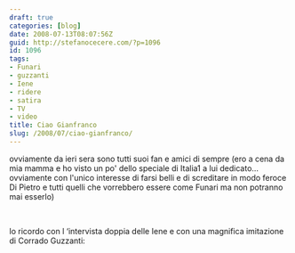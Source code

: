 ```yaml
---
draft: true
categories: [blog]
date: 2008-07-13T08:07:56Z
guid: http://stefanocecere.com/?p=1096
id: 1096
tags:
- Funari
- guzzanti
- Iene
- ridere
- satira
- TV
- video
title: Ciao Gianfranco
slug: /2008/07/ciao-gianfranco/
---
```


ovviamente da ieri sera sono tutti suoi fan e amici di sempre (ero a cena da mia mamma e ho visto un po' dello speciale di Italia1 a lui dedicato… ovviamente con l'unico interesse di farsi belli e di screditare in modo feroce Di Pietro e tutti quelli che vorrebbero essere come Funari ma non potranno mai esserlo)

 

lo ricordo con l &#8216;intervista doppia delle Iene e con una magnifica imitazione di Corrado Guzzanti:

 

 

 